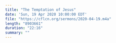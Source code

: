 ```yaml
---
title: "The Temptation of Jesus"
date: 'Sun, 19 Apr 2020 10:00:00 EDT'
file: "https://cflcn.org/sermons/2020-04-19.m4a"
length: "8903661"
duration: "22:16"
summary: ""
---
```

